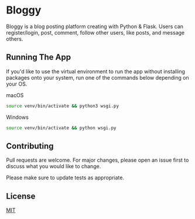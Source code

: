 # Bloggy

Bloggy is a blog posting platform creating with Python & Flask. Users can register/login, post, comment, follow other users, like posts, and message others.

## Running The App

If you'd like to use the virtual environment to run the app without installing packages onto your system, run one of the commands below depending on your OS.

macOS

```bash
source venv/bin/activate && python3 wsgi.py
```

Windows

```bash
source venv/bin/activate && python wsgi.py
```

## Contributing

Pull requests are welcome. For major changes, please open an issue first to discuss what you would like to change.

Please make sure to update tests as appropriate.

## License

[MIT](https://choosealicense.com/licenses/mit/)
